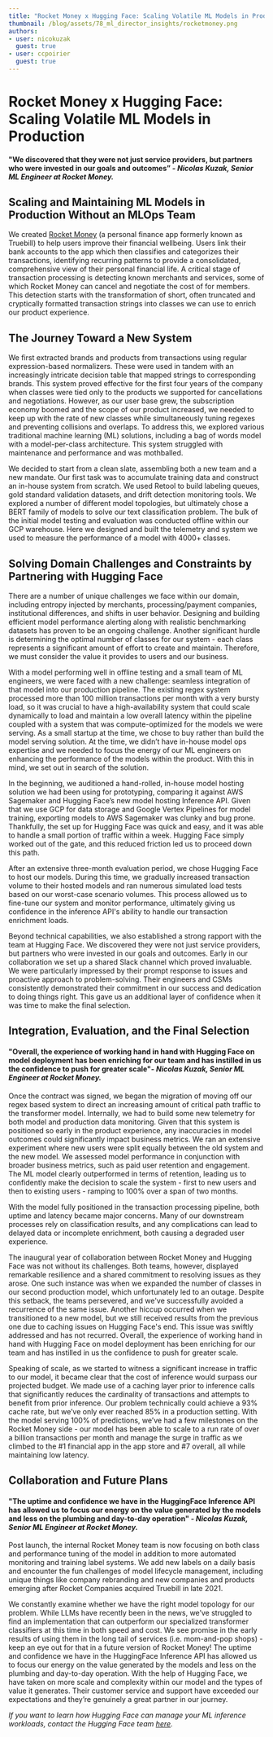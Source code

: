 ```yaml
---
title: "Rocket Money x Hugging Face: Scaling Volatile ML Models in Production​"
thumbnail: /blog/assets/78_ml_director_insights/rocketmoney.png
authors:
- user: nicokuzak
  guest: true
- user: ccpoirier
  guest: true
---
```


<h1>Rocket Money x Hugging Face: Scaling Volatile ML Models in Production</h1>

<!-- {blog_metadata} -->
<!-- {authors} -->

#### "We discovered that they were not just service providers, but partners who were invested in our goals and outcomes” _- Nicolas Kuzak, Senior ML Engineer at Rocket Money._

## Scaling and Maintaining ML Models in Production Without an MLOps Team

We created [Rocket Money](https://www.rocketmoney.com/) (a personal finance app formerly known as Truebill) to help users improve their financial wellbeing. Users link their bank accounts to the app which then classifies and categorizes their transactions, identifying recurring patterns to provide a consolidated, comprehensive view of their personal financial life. A critical stage of transaction processing is detecting known merchants and services, some of which Rocket Money can cancel and negotiate the cost of for members. This detection starts with the transformation of short, often truncated and cryptically formatted transaction strings into classes we can use to enrich our product experience.

## The Journey Toward a New System

We first extracted brands and products from transactions using regular expression-based normalizers. These were used in tandem with an increasingly intricate decision table that mapped strings to corresponding brands. This system proved effective for the first four years of the company when classes were tied only to the products we supported for cancellations and negotiations. However, as our user base grew, the subscription economy boomed and the scope of our product increased, we needed to keep up with the rate of new classes while simultaneously tuning regexes and preventing collisions and overlaps. To address this, we explored various traditional machine learning (ML) solutions, including a bag of words model with a model-per-class architecture. This system struggled with maintenance and performance and was mothballed.

We decided to start from a clean slate, assembling both a new team and a new mandate. Our first task was to accumulate training data and construct an in-house system from scratch. We used Retool to build labeling queues, gold standard validation datasets, and drift detection monitoring tools. We explored a number of different model topologies, but ultimately chose a BERT family of models to solve our text classification problem. The bulk of the initial model testing and evaluation was conducted offline within our GCP warehouse. Here we designed and built the telemetry and system we used to measure the performance of a model with 4000+ classes.

## Solving Domain Challenges and Constraints by Partnering with Hugging Face

There are a number of unique challenges we face within our domain, including entropy injected by merchants, processing/payment companies, institutional differences, and shifts in user behavior. Designing and building efficient model performance alerting along with realistic benchmarking datasets has proven to be an ongoing challenge. Another significant hurdle is determining the optimal number of classes for our system - each class represents a significant amount of effort to create and maintain. Therefore, we must consider the value it provides to users and our business.

With a model performing well in offline testing and a small team of ML engineers, we were faced with a new challenge: seamless integration of that model into our production pipeline. The existing regex system processed more than 100 million transactions per month with a very bursty load, so it was crucial to have a high-availability system that could scale dynamically to load and maintain a low overall latency within the pipeline coupled with a system that was compute-optimized for the models we were serving. As a small startup at the time, we chose to buy rather than build the model serving solution. At the time, we didn’t have in-house model ops expertise and we needed to focus the energy of our ML engineers on enhancing the performance of the models within the product. With this in mind, we set out in search of the solution.

In the beginning, we auditioned a hand-rolled, in-house model hosting solution we had been using for prototyping, comparing it against AWS Sagemaker and Hugging Face’s new model hosting Inference API. Given that we use GCP for data storage and Google Vertex Pipelines for model training, exporting models to AWS Sagemaker was clunky and bug prone. Thankfully, the set up for Hugging Face was quick and easy, and it was able to handle a small portion of traffic within a week. Hugging Face simply worked out of the gate, and this reduced friction led us to proceed down this path.

After an extensive three-month evaluation period, we chose Hugging Face to host our models. During this time, we gradually increased transaction volume to their hosted models and ran numerous simulated load tests based on our worst-case scenario volumes. This process allowed us to fine-tune our system and monitor performance, ultimately giving us confidence in the inference API's ability to handle our transaction enrichment loads.

Beyond technical capabilities, we also established a strong rapport with the team at Hugging Face. We discovered they were not just service providers, but partners who were invested in our goals and outcomes. Early in our collaboration we set up a shared Slack channel which proved invaluable. We were particularly impressed by their prompt response to issues and proactive approach to problem-solving. Their engineers and CSMs consistently demonstrated their commitment in our success and dedication to doing things right. This gave us an additional layer of confidence when it was time to make the final selection.

## Integration, Evaluation, and the Final Selection

#### "Overall, the experience of working hand in hand with Hugging Face on model deployment has been enriching for our team and has instilled in us the confidence to push for greater scale"_- Nicolas Kuzak, Senior ML Engineer at Rocket Money._

Once the contract was signed, we began the migration of moving off our regex based system to direct an increasing amount of critical path traffic to the transformer model. Internally, we had to build some new telemetry for both model and production data monitoring. Given that this system is positioned so early in the product experience, any inaccuracies in model outcomes could significantly impact business metrics. We ran an extensive experiment where new users were split equally between the old system and the new model. We assessed model performance in conjunction with broader business metrics, such as paid user retention and engagement. The ML model clearly outperformed in terms of retention, leading us to confidently make the decision to scale the system - first to new users and then to existing users - ramping to 100% over a span of two months.

With the model fully positioned in the transaction processing pipeline, both uptime and latency became major concerns. Many of our downstream processes rely on classification results, and any complications can lead to delayed data or incomplete enrichment, both causing a degraded user experience.

The inaugural year of collaboration between Rocket Money and Hugging Face was not without its challenges. Both teams, however, displayed remarkable resilience and a shared commitment to resolving issues as they arose. One such instance was when we expanded the number of classes in our second production model, which unfortunately led to an outage. Despite this setback, the teams persevered, and we've successfully avoided a recurrence of the same issue. Another hiccup occurred when we transitioned to a new model, but we still received results from the previous one due to caching issues on Hugging Face's end. This issue was swiftly addressed and has not recurred. Overall, the experience of working hand in hand with Hugging Face on model deployment has been enriching for our team and has instilled in us the confidence to push for greater scale.

Speaking of scale, as we started to witness a significant increase in traffic to our model, it became clear that the cost of inference would surpass our projected budget. We made use of a caching layer prior to inference calls that significantly reduces the cardinality of transactions and attempts to benefit from prior inference. Our problem technically could achieve a 93% cache rate, but we’ve only ever reached 85% in a production setting. With the model serving 100% of predictions, we’ve had a few milestones on the Rocket Money side - our model has been able to scale to a run rate of over a billion transactions per month and manage the surge in traffic as we climbed to the #1 financial app in the app store and #7 overall, all while maintaining low latency.

## Collaboration and Future Plans

#### "The uptime and confidence we have in the HuggingFace Inference API has allowed us to focus our energy on the value generated by the models and less on the plumbing and day-to-day operation" _- Nicolas Kuzak, Senior ML Engineer at Rocket Money._

Post launch, the internal Rocket Money team is now focusing on both class and performance tuning of the model in addition to more automated monitoring and training label systems. We add new labels on a daily basis and encounter the fun challenges of model lifecycle management, including unique things like company rebranding and new companies and products emerging after Rocket Companies acquired Truebill in late 2021.

We constantly examine whether we have the right model topology for our problem. While LLMs have recently been in the news, we’ve struggled to find an implementation that can outperform our specialized transformer classifiers at this time in both speed and cost. We see promise in the early results of using them in the long tail of services (i.e. mom-and-pop shops) - keep an eye out for that in a future version of Rocket Money! The uptime and confidence we have in the HuggingFace Inference API has allowed us to focus our energy on the value generated by the models and less on the plumbing and day-to-day operation. With the help of Hugging Face, we have taken on more scale and complexity within our model and the types of value it generates. Their customer service and support have exceeded our expectations and they’re genuinely a great partner in our journey.

_If you want to learn how Hugging Face can manage your ML inference workloads, contact the Hugging Face team [here](https://huggingface.co/support#form/)._ 
